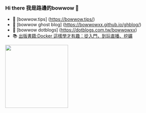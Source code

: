 ### Hi there 我是路邊的bowwow 👋
- 🌱 [bowwow.tips] (https://bowwow.tips/)
- 🌱 [bowwow ghost blog] (https://bowwowxx.github.io/ghblog/)
- 🌱 [bowwow dotblogs] (https://dotblogs.com.tw/bowwowxx)
- 📚 [出版書籍:Docker 這樣學才有趣：從入門，到玩直播、挖礦](https://www.eslite.com/product/1001115182636744)

<div align="left">
<!--<img width="200" src="https://user-images.githubusercontent.com/36894700/87100902-d335a500-c24d-11ea-868b-6e36e00f87fb.png">-->
<img width="200" src="https://bowwow.tips/img/logo.png">
</div>

<!--
Hi there 👋
Here are some ideas to get you started:

- 🔭 I’m currently working on ...
- 🌱 I’m currently learning ...
- 👯 I’m looking to collaborate on ...
- 🤔 I’m looking for help with ...
- 💬 Ask me about ...
- 📫 How to reach me: 
- 😄 Pronouns: ...
- ⚡ Fun fact: ...
-->
